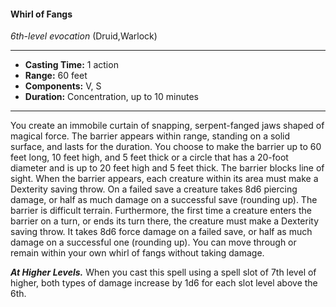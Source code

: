 #### Whirl of Fangs
*6th-level evocation* (Druid,Warlock)
___
- **Casting Time:** 1 action
- **Range:** 60 feet
- **Components:** V, S
- **Duration:** Concentration, up to 10 minutes
---
You create an immobile curtain of snapping,
serpent-fanged jaws shaped of magical force. The
barrier appears within range, standing on a solid
surface, and lasts for the duration. You choose to
make the barrier up to 60 feet long, 10 feet high, and
5 feet thick or a circle that has a 20-foot diameter
and is up to 20 feet high and 5 feet thick. The
barrier blocks line of sight.
When the barrier appears, each creature within its area must make a Dexterity saving throw. On a
failed save a creature takes 8d6 piercing damage, or
half as much damage on a successful save (rounding
up).
The barrier is difficult terrain. Furthermore, the
first time a creature enters the barrier on a turn, or
ends its turn there, the creature must make a
Dexterity saving throw. It takes 8d6 force damage
on a failed save, or half as much damage on a
successful one (rounding up).
You can move through or remain within your
own whirl of fangs  without taking damage.

***At Higher Levels.*** When you cast this spell using
a spell slot of 7th level of higher, both types of
damage increase by 1d6 for each slot level above the
6th.

